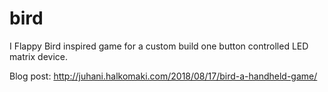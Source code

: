 # bird

I Flappy Bird inspired game for a custom build one button controlled LED matrix device.

Blog post: http://juhani.halkomaki.com/2018/08/17/bird-a-handheld-game/
